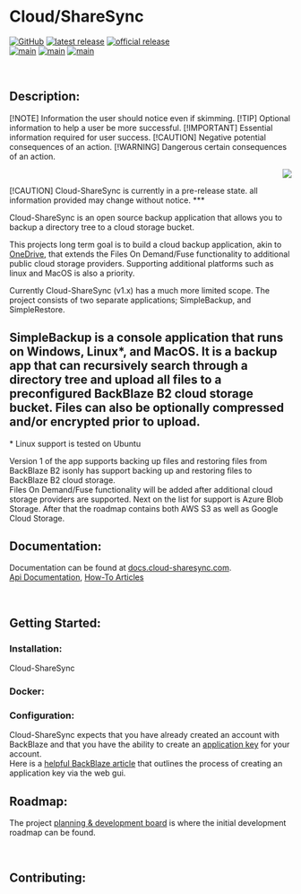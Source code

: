 # Cloud/ShareSync
[![GitHub](https://img.shields.io/github/license/DarkgreyDevelopment/Cloud-ShareSync?style=plastic)](https://github.com/DarkgreyDevelopment/Cloud-ShareSync/blob/main/LICENSE)
[![latest release](https://img.shields.io/github/v/release/DarkgreyDevelopment/Cloud-ShareSync?include_prereleases&label=latest%20release&style=plastic)](https://github.com/DarkgreyDevelopment/Cloud-ShareSync/releases/)
[![official release](https://img.shields.io/github/v/release/DarkgreyDevelopment/Cloud-ShareSync?label=official%20release&style=plastic)](https://github.com/DarkgreyDevelopment/Cloud-ShareSync/releases/)  
[![main](https://github.com/DarkgreyDevelopment/Cloud-ShareSync/actions/workflows/github-actions.yml/badge.svg?branch=main)](https://github.com/DarkgreyDevelopment/Cloud-ShareSync/actions/workflows/github-actions.yml)
[![main](https://github.com/DarkgreyDevelopment/Cloud-ShareSync/actions/workflows/codeql-analysis.yml/badge.svg?branch=main)](https://github.com/DarkgreyDevelopment/Cloud-ShareSync/actions/workflows/codeql-analysis.yml)
[![main](https://github.com/DarkgreyDevelopment/Cloud-ShareSync/actions/workflows/pages/pages-build-deployment/badge.svg?branch=main)](https://github.com/DarkgreyDevelopment/Cloud-ShareSync/actions/workflows/pages/pages-build-deployment)

<br>

## Description:

[!NOTE]
Information the user should notice even if skimming.
[!TIP]
Optional information to help a user be more successful.
[!IMPORTANT]
Essential information required for user success.
[!CAUTION]
Negative potential consequences of an action.
[!WARNING]
Dangerous certain consequences of an action.

<p style='text-align: right;'>
<img src="https://docs.cloud-sharesync.com/images/CloudShareSyncLogo.svg">
</p>
<p style='text-align: left;'>
</p>
[!CAUTION]
Cloud-ShareSync is currently in a pre-release state. all information provided may change without notice. ***

Cloud-ShareSync is an open source backup application that allows you to backup a directory tree to a cloud storage bucket.  

This projects long term goal is to build a cloud backup application, akin to [OneDrive](https://onedrive.com), that extends the Files On Demand/Fuse functionality to additional public cloud storage providers. Supporting additional platforms such as linux and MacOS is also a priority.  

Currently Cloud-ShareSync (v1.x) has a much more limited scope. The project consists of two separate applications; SimpleBackup, and SimpleRestore.  

SimpleBackup is a console application that runs on Windows, Linux*, and MacOS. It is a backup app that can recursively search through a directory tree and upload all files to a preconfigured BackBlaze B2 cloud storage bucket. Files can also be optionally compressed and/or encrypted prior to upload.
- 

\* Linux support is tested on Ubuntu

Version 1 of the app supports backing up files and restoring files from BackBlaze B2 isonly has support backing up and restoring files to BackBlaze B2 cloud storage.  
Files On Demand/Fuse functionality will be added after additional cloud storage providers are supported. Next on the list for support is Azure Blob Storage. After that the roadmap contains both AWS S3 as well as Google Cloud Storage.

</p>

## Documentation:
Documentation can be found at [docs.cloud-sharesync.com](https://docs.cloud-sharesync.com).  
[Api Documentation](https://docs.cloud-sharesync.com/api/index.html), [How-To Articles](https://docs.cloud-sharesync.com/articles/HowTo/index.html)  


<br>


## Getting Started:
### Installation:
Cloud-ShareSync 

### Docker:


### Configuration:
Cloud-ShareSync expects that you have already created an account with BackBlaze and that you have the ability to create an [application key](https://www.backblaze.com/b2/docs/application_keys.html) for your account.  
Here is a [helpful BackBlaze article](https://help.backblaze.com/hc/en-us/articles/360052129034-Creating-and-Managing-Application-Keys) that outlines the process of creating an application key via the web gui.  



## Roadmap:
The project [planning & development board](https://github.com/orgs/DarkgreyDevelopment/projects/3) is where the initial development roadmap can be found.  

<br>


## Contributing:
